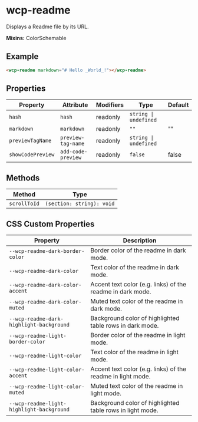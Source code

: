 # wcp-readme

Displays a Readme file by its URL.

**Mixins:** ColorSchemable

## Example

```html
<wcp-readme markdown="# Hello _World_!"></wcp-readme>
```

## Properties

| Property          | Attribute          | Modifiers | Type                  | Default |
|-------------------|--------------------|-----------|-----------------------|---------|
| `hash`            | `hash`             | readonly  | `string \| undefined` |         |
| `markdown`        | `markdown`         | readonly  | `""`                  | ""      |
| `previewTagName`  | `preview-tag-name` | readonly  | `string \| undefined` |         |
| `showCodePreview` | `add-code-preview` | readonly  | `false`               | false   |

## Methods

| Method       | Type                      |
|--------------|---------------------------|
| `scrollToId` | `(section: string): void` |

## CSS Custom Properties

| Property                                  | Description                                      |
|-------------------------------------------|--------------------------------------------------|
| `--wcp-readme-dark-border-color`          | Border color of the readme in dark mode.         |
| `--wcp-readme-dark-color`                 | Text color of the readme in dark mode.           |
| `--wcp-readme-dark-color-accent`          | Accent text color (e.g. links) of the readme in dark mode. |
| `--wcp-readme-dark-color-muted`           | Muted text color of the readme in dark mode.     |
| `--wcp-readme-dark-highlight-background`  | Background color of highlighted table rows in dark mode. |
| `--wcp-readme-light-border-color`         | Border color of the readme in light mode.        |
| `--wcp-readme-light-color`                | Text color of the readme in light mode.          |
| `--wcp-readme-light-color-accent`         | Accent text color (e.g. links) of the readme in light mode. |
| `--wcp-readme-light-color-muted`          | Muted text color of the readme in light mode.    |
| `--wcp-readme-light-highlight-background` | Background color of highlighted table rows in light mode. |
